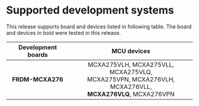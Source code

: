 # Supported development systems

This release supports board and devices listed in following table. The board and devices in bold were tested in this release.

|Development boards|MCU devices|
|:--:              |:--:       |
|**FRDM-MCXA276**|MCXA275VLH, MCXA275VLL, MCXA275VLQ,<br> MCXA275VPN, MCXA276VLH, MCXA276VLL,<br> **MCXA276VLQ**, MCXA276VPN|
